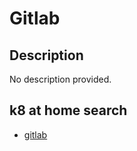 # Gitlab

## Description

No description provided.

## k8 at home search

- [gitlab](https://nanne.dev/k8s-at-home-search/#/gitlab)
